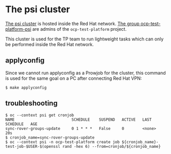 # The psi cluster

[The psi cluster](https://console-openshift-console.apps.ocp-c1.prod.psi.redhat.com/project-details/ns/ocp-test-platform) is hosted inside the Red Hat network.
[The group ocp-test-platform-psi](https://rover.redhat.com/groups/group/ocp-test-platform-psi) are admins of the `ocp-test-platform` project.

This cluster is used for the TP team to run lightweight tasks which can only be performed inside the Red Hat network.


## applyconfig
Since we cannot run applyconfig as a Prowjob for the cluster, this command is used for the same goal on a PC after connecting Red Hat VPN:

```console
$ make applyconfig
```

## troubleshooting

```console
$ oc --context psi get cronjob
NAME                         SCHEDULE    SUSPEND   ACTIVE   LAST SCHEDULE   AGE
sync-rover-groups-update     0 1 * * *   False     0        <none>          20s
$ cronjob_name=sync-rover-groups-update
$ oc --context psi -n ocp-test-platform create job ${cronjob_name}-test-job-$USER-$(openssl rand -hex 6) --from=cronjob/${cronjob_name}
```
